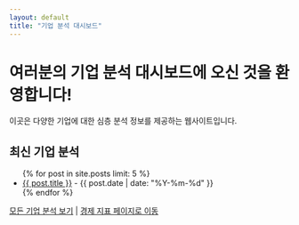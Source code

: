 ```yaml
---
layout: default
title: "기업 분석 대시보드"
---
```


<h1>여러분의 기업 분석 대시보드에 오신 것을 환영합니다!</h1>

<p>이곳은 다양한 기업에 대한 심층 분석 정보를 제공하는 웹사이트입니다.</p>

<h2>최신 기업 분석</h2>

<ul>
{% for post in site.posts limit: 5 %}
  <li><a href="{{ post.url | relative_url }}">{{ post.title }}</a> - {{ post.date | date: "%Y-%m-%d" }}</li>
{% endfor %}
</ul>

<p>
    <a href="/companies.html">모든 기업 분석 보기</a> |
    <a href="/economic-indicators.html">경제 지표 페이지로 이동</a>
</p>